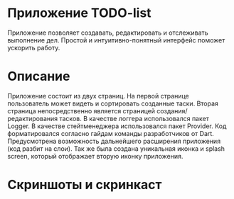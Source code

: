 # Приложение TODO-list

Приложение позволяет создавать, редактировать и отслеживать выполнение дел. 
Простой и интуитивно-понятный интерфейс поможет ускорить работу.


# Описание

Приложение состоит из двух страниц. На первой странице пользователь может видеть и сортировать созданные таски. 
Вторая страница непосредственно является страницей создания/редактирования тасков. 
В качестве логгера использовался пакет Logger. В качестве стейтменеджера использовался пакет Provider. Код форматировался согласно гайдам команды разработчиков от Dart. Предусмотрена возможность дальнейшего расширения приложения (код разбит на слои). Так же была создана уникальная иконка и splash screen, который отображает вторую иконку приложения. 


# Скриншоты и скринкаст
